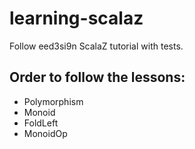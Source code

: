 # learning-scalaz
Follow eed3si9n ScalaZ tutorial with tests.

## Order to follow the lessons:

- Polymorphism
- Monoid
- FoldLeft
- MonoidOp
